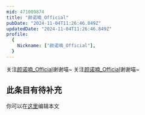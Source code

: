 ```yaml
---
mid: 471009874
title: "颜诺喃_Official"
pubDate: "2024-11-04T11:26:46.849Z"
updatedDate: "2024-11-04T11:26:46.849Z"
profile:
  {
    Nickname: ["颜诺喃_Official"],
  }
---
```


关注[颜诺喃_Official](https://space.bilibili.com/471009874)谢谢喵~ 关注[颜诺喃_Official](https://space.bilibili.com/471009874)谢谢喵~

## 此条目有待补充
你可以在[这里](https://github.com/Yuhanawa/VTuber.ICU-Content/edit/master/v/颜诺喃_Official/index.md)编辑本文
